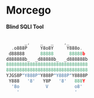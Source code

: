 # Morcego

**Blind SQLI Tool**

```go

       _,    _   _    ,_
  .o888P     Y8o8Y     Y888o.
 d88888      88888      88888b
d888888b_  _d88888b_  _d888888b
8888888888888888888888888888888
8888888888888888888888888888888
YJGS8P"Y888P"Y888P"Y888P"Y8888P
 Y888   '8'   Y8P   '8'   888Y
  '8o          V          o8'
    '                     '

```				                            
